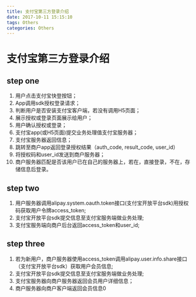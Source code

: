 ```yaml
---
title: 支付宝第三方登录介绍
date: 2017-10-11 15:15:10
tags: Others
categories: Others
---
```

# 支付宝第三方登录介绍

## step one

1. 用户点击支付宝快登按钮；
2. App调用sdk授权登录请求；
3. 判断用户是否安装支付宝客户端，若没有调用H5页面；
4. 展示授权或登录页面展示给用户；
5. 用户确认授权或登录；
6. 支付宝app(或H5页面)提交业务处理值支付宝服务器；
7. 支付宝服务器返回信息；
8. 跳转至商户app返回登录授权结果（auth_code, result_code, user_id）
9. 将授权码和user_id发送到商户服务器；
10. 商户服务器匹配是否该用户已在自己的服务器上，若在，直接登录，不在，存储信息后登录。

## step two

1. 用户服务器调用alipay.system.oauth.token接口(支付宝开放平台sdk)用授权码获取用户令牌access_token;
2. 支付宝开放平台sdk提交信息至支付宝服务端做业务处理;
3. 支付宝服务端向商户后台返回access_token和user_id;

## step three

1. 若为新用户，商户服务器使用access_token调用alipay.user.info.share接口（支付宝开放平台sdk）获取用户会员信息;
2. 支付宝开放平台sdk提交信息至支付宝服务端做业务处理;
3. 支付宝服务器向商户服务器返回会员用户详细信息；
4. 商户服务器向商户客户端返回会员信息0